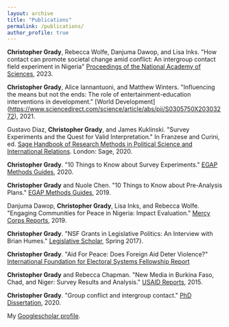 ```yaml
---
layout: archive
title: "Publications"
permalink: /publications/
author_profile: true
---
```


**Christopher Grady**, Rebecca Wolfe, Danjuma Dawop, and Lisa Inks. "How contact can promote societal change amid conflict: An intergroup contact field experiment in Nigeria" [Proceedings of the National Academy of Sciences](https://www.pnas.org/doi/abs/10.1073/pnas.2304882120), 2023.

**Christopher Grady**, Alice Iannantuoni, and Matthew Winters. "Influencing the means but not the ends: The role of entertainment-education interventions in development." [World Development] (https://www.sciencedirect.com/science/article/abs/pii/S0305750X20303272), 2021.

Gustavo Diaz, **Christopher Grady**, and James Kuklinski. "Survey Experiments and the Quest for Valid Interpretation."  In Franzese and Curini, ed. [Sage Handbook of Research Methods in Political Science and International Relations]({https://methods.sagepub.com/Book/research-methods-in-political-science-and-international-relations/i8437.xml).  London: Sage, 2020.

**Christopher Grady**. "10 Things to Know about Survey Experiments." [EGAP Methods Guides](https://egap.org/resource/10-things-to-know-about-survey-experiments), 2020.

**Christopher Grady** and Nuole Chen. "10 Things to Know about Pre-Analysis Plans." [EGAP Methods Guides](https://egap.org/methods-guides/10-things-pre-analysis-plans), 2019.

Danjuma Dawop, **Christopher Grady**, Lisa Inks, and Rebecca Wolfe. "Engaging Communities for Peace in Nigeria: Impact Evaluation." [Mercy Corps Reports](https://www.corps.org/research/does-peacebuilding-work-midst-conflict), 2019.

**Christopher Grady**. "NSF Grants in Legislative Politics: An Interview with Brian Humes." [Legislative Scholar](http://www.legislativestudies.org/wp-content/uploads/2017/04/The_Legislative_Scholar_Spring_2017.pdf), Spring 2017}.

**Christopher Grady**. "Aid For Peace: Does Foreign Aid Deter Violence?" [International Foundation for Electoral Systems Fellowship Report](https://scholar.google.fi/citations?view_op=view_citation&hl=fr&user=EzZKouQAAAAJ&citation_for_view=EzZKouQAAAAJ:u5HHmVD_uO8C)

**Christopher Grady** and Rebecca Chapman. "New Media in Burkina Faso, Chad, and Niger: Survey Results and Analysis." [USAID Reports](https://www.equalaccess.org/wp-content/uploads/2018/11/New-Media-in-BFChadNiger-PTDII-Survey.pdf), 2015.

**Christopher Grady**. "Group conflict and intergroup contact." [PhD Dissertation](chrome-extension://efaidnbmnnnibpcajpcglclefindmkaj/https://core.ac.uk/download/pdf/334979842.pdf), 2020.

My [Googlescholar profile](https://scholar.google.com/citations?user=EzZKouQAAAAJ&hl=en&oi=sra).

<!--
{% if author.googlescholar %}
  You can also find my articles on <u><a href="{{[author.googlescholar](https://scholar.google.com/citations?user=EzZKouQAAAAJ&hl=en&oi=sra)}}">my Google Scholar profile</a>.</u>
{% endif %}
{% include base_path %}
{% for post in site.publications reversed %}
  {% include archive-single.html %}
{% endfor %}
-->
